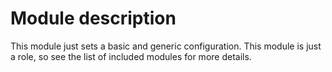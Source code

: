 # Module description

This module just sets a basic and generic configuration. This
module is just a role, so see the list of included modules for
more details.


